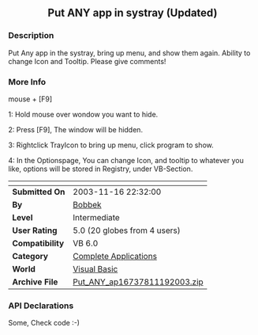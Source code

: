 ﻿<div align="center">

## Put ANY app in systray \(Updated\)


</div>

### Description

Put Any app in the systray, bring up menu, and show them again. Ability to change Icon and Tooltip. Please give comments!
 
### More Info
 
mouse + [F9]

1: Hold mouse over wondow you want to hide.

2: Press [F9], The window will be hidden.

3: Rightclick TrayIcon to bring up menu, click program to show.

4: In the Optionspage, You can change Icon, and tooltip to whatever you like, options will be stored in Registry, under VB-Section.


<span>             |<span>
---                |---
**Submitted On**   |2003-11-16 22:32:00
**By**             |[Bobbek](https://github.com/Planet-Source-Code/PSCIndex/blob/master/ByAuthor/bobbek.md)
**Level**          |Intermediate
**User Rating**    |5.0 (20 globes from 4 users)
**Compatibility**  |VB 6\.0
**Category**       |[Complete Applications](https://github.com/Planet-Source-Code/PSCIndex/blob/master/ByCategory/complete-applications__1-27.md)
**World**          |[Visual Basic](https://github.com/Planet-Source-Code/PSCIndex/blob/master/ByWorld/visual-basic.md)
**Archive File**   |[Put\_ANY\_ap16737811192003\.zip](https://github.com/Planet-Source-Code/bobbek-put-any-app-in-systray-updated__1-49902/archive/master.zip)

### API Declarations

Some, Check code :-)





